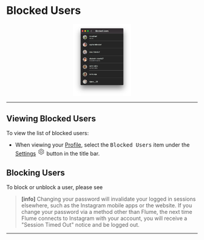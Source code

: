 # Blocked Users

<p style="text-align: center; margin-top: 1em;"><img src="/views/assets/profile-blocked-users.png" width="30%" height="30%" /></p>

------

## Viewing Blocked Users

To view the list of blocked users:

- When viewing your [Profile](/views/profile.md), select the <kbd>Blocked Users</kbd> item under the [Settings](/views/profile/settings.md) <img src="/views/assets/settings.png" width="20" height="20" /> button in the title bar.

## Blocking Users

To block or unblock a user, please see 
> **[info]**
> Changing your password will invalidate your logged in sessions elsewhere, such as the Instagram mobile apps or the website. If you change your password via a method other than Flume, the next time Flume connects to Instagram with your account, you will receive a "Session Timed Out" notice and be logged out.

------